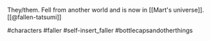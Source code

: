 They/them. Fell from another world and is now in [[Mart's universe]]. [[@fallen-tatsumi]]

#characters #faller #self-insert_faller #bottlecapsandotherthings 